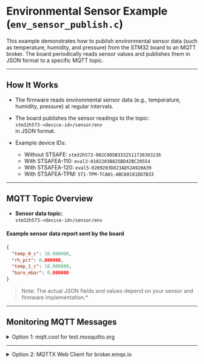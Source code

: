 # Environmental Sensor Example (`env_sensor_publish.c`)

This example demonstrates how to publish environmental sensor data (such as temperature, humidity, and pressure) from the STM32 board to an MQTT broker. The board periodically reads sensor values and publishes them in JSON format to a specific MQTT topic.

---

## How It Works

- The firmware reads environmental sensor data (e.g., temperature, humidity, pressure) at regular intervals.
- The board publishes the sensor readings to the topic:  
  `stm32h573-<device-id>/sensor/env`  
  in JSON format.

- Example device IDs:
    * Without STSAFE: `stm32h573-002C005B3332511738363236`
    * With STSAFEA-110: `eval3-0102203B825BD42BC20554`
    * With STSAFEA-120: `eval5-0209203D823AD52A920A39`
    * With STSAFEA-TPM: `ST1-TPM-TCA01-ABC60101DD7B33`

---

## MQTT Topic Overview

- **Sensor data topic:**  
  `stm32h573-<device-id>/sensor/env`

#### Example sensor data report sent by the board

```json
{ 
  "temp_0_c": 30.000000,
  "rh_pct": 0.000000,
  "temp_1_c": 10.000000,
  "baro_mbar": 0.000000
}
```

>Note: The actual JSON fields and values depend on your sensor and firmware implementation.*
---

## Monitoring MQTT Messages

<details>
  <summary>Option 1: mqtt.cool for test.mosquitto.org</summary>

1. Open [mqtt.cool](https://testclient-cloud.mqtt.cool/)
2. Connect to `test.mosquitto.org` on port `1883`.
3. Subscribe to the topic:  
   `stm32h573-xxxxxxxxxxxxxxxx/sensor/env`  
   (replace `xxxxxxxxxxxxxxxx` with your board's unique ID, e.g. `stm32h573-002C005B3332511738363236/sensor/env`)
4. You will see messages published by your board.

![alt text](../../../assets/mqtt_cool_sensor_env.png)

</details>

---

<details>
  <summary>Option 2: MQTTX Web Client for broker.emqx.io</summary>

1. Connect to [broker.emqx.io](https://mqttx.app/web-client) on port `8084`.

![alt text](../../../assets/emqx_mqtt_connect.png)

3. Subscribe to the topic:  
   `stm32h573-xxxxxxxxxxxxxxxx/sensor/env`  
   (replace `xxxxxxxxxxxxxxxx` with your board's unique ID, e.g. `stm32h573-002C005B3332511738363236/sensor/env`)
4. You will see messages published by your board.

![alt text](../../../../assets/emqx_mqtt_env_publish.png)

---

<details>
  <summary>Option 3: AWS IoT Core</summary>

1. Connect to [broker.emqx.io](https://mqttx.app/web-client) on port `8084`.

![alt text](../../../../assets/emqx_mqtt_connect.png)

3. Subscribe to the topic:  
   `stm32h573-xxxxxxxxxxxxxxxx/sensor/env`  
   (replace `xxxxxxxxxxxxxxxx` with your board's unique ID, e.g. `stm32h573-002C005B3332511738363236/sensor/env`)
4. You will see messages published by your board.

![alt text](../../../../assets/emqx_mqtt_env_publish.png)

---

**Note:**  
Replace `xxxxxxxxxxxxxxxx` with your board's unique device ID (Thing Name).

</details>


